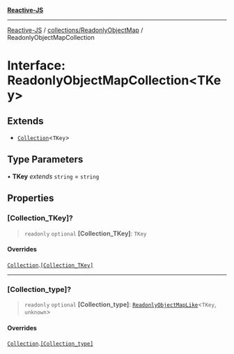 [**Reactive-JS**](../../../README.md)

***

[Reactive-JS](../../../README.md) / [collections/ReadonlyObjectMap](../README.md) / ReadonlyObjectMapCollection

# Interface: ReadonlyObjectMapCollection\<TKey\>

## Extends

- [`Collection`](../../interfaces/Collection.md)\<`TKey`\>

## Type Parameters

• **TKey** *extends* `string` = `string`

## Properties

### \[Collection\_TKey\]?

> `readonly` `optional` **\[Collection\_TKey\]**: `TKey`

#### Overrides

[`Collection`](../../interfaces/Collection.md).[`[Collection_TKey]`](../../interfaces/Collection.md#collection_tkey)

***

### \[Collection\_type\]?

> `readonly` `optional` **\[Collection\_type\]**: [`ReadonlyObjectMapLike`](../../type-aliases/ReadonlyObjectMapLike.md)\<`TKey`, `unknown`\>

#### Overrides

[`Collection`](../../interfaces/Collection.md).[`[Collection_type]`](../../interfaces/Collection.md#collection_type)
